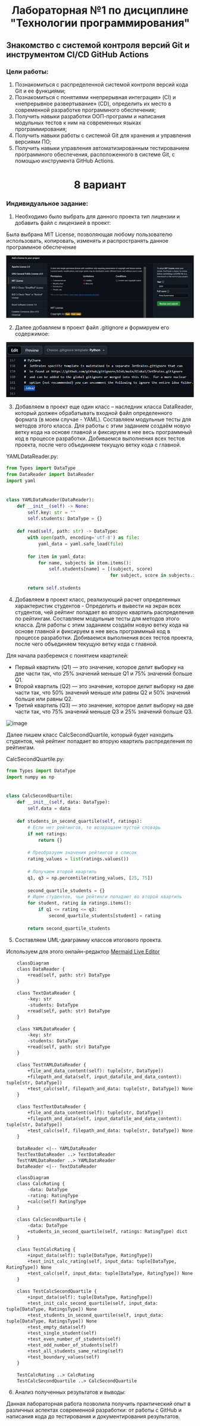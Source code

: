 <h1 align="center">Лабораторная №1 по дисциплине "Технологии программирования"</h1>

## Знакомство с системой контроля версий Git и инструментом CI/CD GitHub Actions

### Цели работы:

1. Познакомиться c распределенной системой контроля версий кода Git и ее функциями;
2. Познакомиться с понятиями «непрерывная интеграция» (CI) и «непрерывное развертывание»
   (CD), определить их место в современной разработке программного обеспечения;
3. Получить навыки разработки ООП-программ и написания модульных тестов к ним на
   современных языках программирования;
4. Получить навыки работы с системой Git для хранения и управления версиями ПО;
5. Получить навыки управления автоматизированным тестированием программного обеспечения,
   расположенного в системе Git, с помощью инструмента GitHub Actions.

<h1 align="center">8 вариант</h1>

### Индивидуальное задание:

1. Необходимо было выбрать для данного проекта тип лицензии и добавить файл с лицензией в проект:

Была выбрана MIT License, позволяющая любому пользователю использовать, копировать, изменять и распространять
данное программное обеспечение

![Example](./images/add_license.png)

2. Далее добавляем в проект файл .gitignore и формируем его содержимое:

![Example](./images/add_gitignore.png)


3. Добавляем в проект еще один класс – наследник класса DataReader, который должен
   обрабатывать входной файл определенного формата (в моем случае - YAML). Составляем модульные тесты для методов
   этого класса. Для работы с этим заданием создаём новую ветку кода на основе главной и фиксируем в нее весь
   программный код в процессе разработки. Добиваемся выполнения всех тестов проекта, после чего объединяем текущую ветку кода с главной. 

YAMLDataReader.py:
```python
from Types import DataType
from DataReader import DataReader
import yaml


class YAMLDataReader(DataReader):
    def __init__(self) -> None:
        self.key: str = ""
        self.students: DataType = {}

    def read(self, path: str) -> DataType:
        with open(path, encoding='utf-8') as file:
            yaml_data = yaml.safe_load(file)

        for item in yaml_data:
            for name, subjects in item.items():
                self.students[name] = [(subject, score)
                                       for subject, score in subjects.items()]

        return self.students
```


4. Добавляем в проект класс, реализующий расчет определенных характеристик студентов - Определить и вывести на экран всех студентов, чей рейтинг попадает во вторую квартиль распределения по рейтингам. 
    Составляем модульные тесты для методов этого класса. Для работы с этим заданием создаём новую ветку кода на основе главной и фиксируем в нее весь
    программный код в процессе разработки. Добиваемся выполнения всех тестов проекта, после чего объединяем текущую ветку кода с главной.

Для начала разберемся с понятием квартилей:
- Первый квартиль (Q1) — это значение, которое делит выборку на две части так, что 25% значений меньше Q1 и 75% значений больше Q1.
- Второй квартиль (Q2) — это значение, которое делит выборку на две части так, что 50% значений меньше или равны Q2 и 50% значений больше или равны Q2.
- Третий квартиль (Q3) — это значение, которое делит выборку на две части так, что 75% значений меньше Q3 и 25% значений больше Q3.

![image](https://pictures.s3.yandex.net/resources/image_1688670473.png)

Далее пишем класс CalcSecondQuartile, который будет находить студентов, чей рейтинг попадает во вторую квартиль распределения по рейтингам.

CalcSecondQuartile.py:
```python
from Types import DataType
import numpy as np


class CalcSecondQuartile:
    def __init__(self, data: DataType):
        self.data = data

    def students_in_second_quartile(self, ratings):
        # Если нет рейтингов, то возвращаем пустой словарь
        if not ratings:
            return {}

        # Преобразуем значения рейтингов в список
        rating_values = list(ratings.values())

        # Получаем второй квартиль
        q1, q3 = np.percentile(rating_values, [25, 75])

        second_quartile_students = {}
        # Ищем студентов, чьи рейтинги попадают во второй квартиль
        for student, rating in ratings.items():
            if q1 <= rating <= q3:
                second_quartile_students[student] = rating

        return second_quartile_students

```

5. Составляем UML-диаграмму классов итогового проекта.

Используем для этого онлайн-редактор [Mermaid Live Editor](https://mermaid-js.github.io/mermaid-live-editor/)

```mermaid
    classDiagram
    class DataReader {
        +read(self, path: str) DataType
    }

    class TextDataReader {
        -key: str
        -students: DataType
        +read(self, path: str) DataType
    }

    class YAMLDataReader {
        -key: str
        -students: DataType
        +read(self, path: str) DataType
    }

    class TestYAMLDataReader {
        +file_and_data_content(self): tuple[str, DataType])
        +filepath_and_data(self, input_datafile_and_data_content): tuple[str, DataType])
        +test_calc(self, filepath_and_data: tuple[str, DataType]) None
    }

    class TestTextDataReader {
        +file_and_data_content(self): tuple[str, DataType])
        +filepath_and_data(self, input_datafile_and_data_content): tuple[str, DataType])
        +test_calc(self, filepath_and_data: tuple[str, DataType]) None
    }

    DataReader <|-- YAMLDataReader
    TestTextDataReader ..> TextDataReader
    TestYAMLDataReader ..> YAMLDataReader
    DataReader <|-- TextDataReader
```

```mermaid
    classDiagram
    class CalcRating {
        -data: DataType
        -rating: RatingType
        +calc(self) RatingType
    }

    class CalcSecondQuartile {
        -data: DataType
        +students_in_second_quartile(self, ratings: RatingType) dict
    }

    class TestCalcRating {
        +input_data(self): tuple[DataType, RatingType])
        +test_init_calc_rating(self, input_data: tuple[DataType, RatingType]) None
        +test_calc(self, input_data: tuple[DataType, RatingType]) None
    }

    class TestCalcSecondQuartile {
        +input_data(self): tuple[DataType, RatingType])
        +test_init_calc_second_quartile(self, input_data: tuple[DataType, RatingsType]) None
        +test_students_in_second_quartile(self, input_data: tuple[DataType, RatingsType]) None
        +test_empty_data(self)
        +test_single_student(self)
        +test_even_number_of_students(self)
        +test_odd_number_of_students(self)
        +test_all_students_same_rating(self)
        +test_boundary_values(self)
    }

    TestCalcRating ..> CalcRating
    TestCalcSecondQuartile ..> CalcSecondQuartile
```

6. Анализ полученных результатов и выводы:

Данная лабораторная работа позволила получить практический опыт в различных аспектах современной разработки: от работы с GitHub и написания кода до тестирования и документирования результатов.
